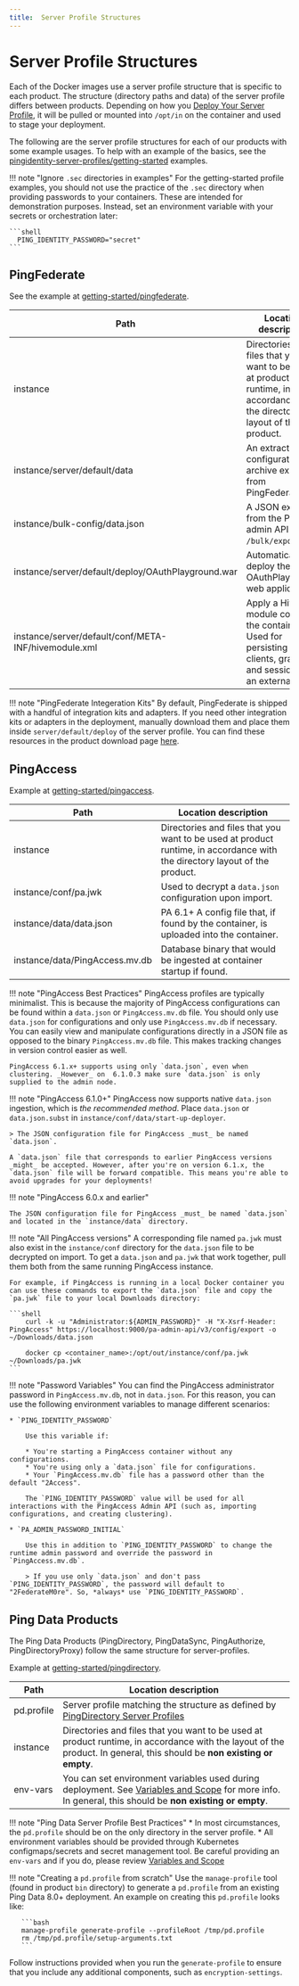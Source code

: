 ```yaml
---
title:  Server Profile Structures
---
```

# Server Profile Structures

Each of the Docker images use a server profile structure that is specific to each product.
The structure (directory paths and data) of the server profile differs between products.
Depending on how you [Deploy Your Server Profile](../how-to/containerAnatomy.md), it will be pulled or mounted
into `/opt/in` on the container and used to stage your deployment.

The following are the server profile structures for each of our products with some example usages.
To help with an example of the basics, see the
[pingidentity-server-profiles/getting-started](https://github.com/pingidentity/pingidentity-server-profiles/tree/master/getting-started) examples.

!!! note "Ignore `.sec` directories in examples"
    For the getting-started profile examples, you should not use the practice of the `.sec` directory
    when providing passwords to your containers.  These are intended for demonstration purposes.
    Instead, set an environment variable with your secrets or orchestration later:

    ```shell
      PING_IDENTITY_PASSWORD="secret"
    ```

## PingFederate

See the example at [getting-started/pingfederate](https://github.com/pingidentity/pingidentity-server-profiles/tree/master/getting-started/pingfederate).

| Path                                                 | Location description                                                                                                       |
| ---------------------------------------------------- | -------------------------------------------------------------------------------------------------------------------------- |
| instance                                             | Directories and files that you want to be used at product runtime, in accordance with the directory layout of the product. |
| instance/server/default/data                         | An extracted configuration archive exported from PingFederate.                                                              |
| instance/bulk-config/data.json                       | A JSON export from the PingFed admin API `/bulk/export`.                                                                   |
| instance/server/default/deploy/OAuthPlayground.war   | Automatically deploy the OAuthPlayground web application.                                                                  |
| instance/server/default/conf/META-INF/hivemodule.xml | Apply a Hive module config to the container. Used for persisting OAuth clients, grants, and sessions to an external DB.    |

!!! note "PingFederate Integeration Kits"
    By default, PingFederate is shipped with a handful of integration kits and adapters. If you need other integration kits or adapters in the deployment, manually download them and place them inside `server/default/deploy` of the server profile. You can find these resources in the product download page [here](https://www.pingidentity.com/en/resources/downloads/pingfederate.html).

## PingAccess

Example at [getting-started/pingaccess](https://github.com/pingidentity/pingidentity-server-profiles/tree/master/getting-started/pingaccess).

| Path                           | Location description                                                                                                       |
| ------------------------------ | -------------------------------------------------------------------------------------------------------------------------- |
| instance                       | Directories and files that you want to be used at product runtime, in accordance with the directory layout of the product. |
| instance/conf/pa.jwk           | Used to decrypt a `data.json` configuration upon import.                                                                    |
| instance/data/data.json        | PA 6.1+ A config file that, if found by the container, is uploaded into the container.                                      |
| instance/data/PingAccess.mv.db | Database binary that would be ingested at container startup if found.                                                      |

!!! note "PingAccess Best Practices"
    PingAccess profiles are typically minimalist. This is because the majority of PingAccess configurations can be found within a `data.json` or `PingAccess.mv.db` file. You should only use `data.json` for configurations and only use `PingAccess.mv.db` if necessary. You can easily view and manipulate configurations directly in a JSON file as opposed to the binary `PingAccess.mv.db` file. This makes tracking changes in version control easier as well.

    PingAccess 6.1.x+ supports using only `data.json`, even when clustering. _However_ on  6.1.0.3 make sure `data.json` is only supplied to the admin node.


<!-- When using a `data.json`, the container uses the PingAccess Admin API to import the data.json. This means:
1. The PingAccess server has to be running. So be careful when determining when the container is 'ready' to accept traffic. Check that the configuration has been imported, rather than just that the server is up. Refer to the `liveness.sh` within the image for an example.
2. Import only _needs_ to occur on the admin node. Typically engines can be  -->

!!! note "PingAccess 6.1.0+"
    PingAccess now supports native `data.json` ingestion, which is *the recommended method*. Place `data.json` or `data.json.subst` in `instance/conf/data/start-up-deployer`.

    > The JSON configuration file for PingAccess _must_ be named `data.json`.

    A `data.json` file that corresponds to earlier PingAccess versions _might_ be accepted. However, after you're on version 6.1.x, the `data.json` file will be forward compatible. This means you're able to avoid upgrades for your deployments!

!!! note "PingAccess 6.0.x and earlier"

    The JSON configuration file for PingAccess _must_ be named `data.json` and located in the `instance/data` directory.

!!! note "All PingAccess versions"
    A corresponding file named `pa.jwk` must also exist in the `instance/conf` directory for the `data.json` file to be decrypted on import. To get a `data.json` and `pa.jwk` that work together, pull them both from the same running PingAccess instance.

    For example, if PingAccess is running in a local Docker container you can use these commands to export the `data.json` file and copy the `pa.jwk` file to your local Downloads directory:

    ```shell
        curl -k -u "Administrator:${ADMIN_PASSWORD}" -H "X-Xsrf-Header: PingAccess" https://localhost:9000/pa-admin-api/v3/config/export -o ~/Downloads/data.json

        docker cp <container_name>:/opt/out/instance/conf/pa.jwk ~/Downloads/pa.jwk
    ```

!!! note "Password Variables"
    You can find the PingAccess administrator password in `PingAccess.mv.db`, not in `data.json`. For this reason, you can use the following environment variables to manage different scenarios:

    * `PING_IDENTITY_PASSWORD`

        Use this variable if:

        * You're starting a PingAccess container without any configurations.
        * You're using only a `data.json` file for configurations.
        * Your `PingAccess.mv.db` file has a password other than the default "2Access".

        The `PING_IDENTITY_PASSWORD` value will be used for all interactions with the PingAccess Admin API (such as, importing configurations, and creating clustering).

    * `PA_ADMIN_PASSWORD_INITIAL`

        Use this in addition to `PING_IDENTITY_PASSWORD` to change the runtime admin password and override the password in `PingAccess.mv.db`.

        > If you use only `data.json` and don't pass `PING_IDENTITY_PASSWORD`, the password will default to "2FederateM0re". So, *always* use `PING_IDENTITY_PASSWORD`.

## Ping Data Products

The Ping Data Products (PingDirectory, PingDataSync, PingAuthorize, PingDirectoryProxy)
follow the same structure for server-profiles.

Example at [getting-started/pingdirectory](https://github.com/pingidentity/pingidentity-server-profiles/tree/master/getting-started/pingdirectory).

| Path       | Location description                                                                                                                                                            |
| ---------- | ------------------------------------------------------------------------------------------------------------------------------------------------------------------------------- |
| pd.profile | Server profile matching the structure as defined by [PingDirectory Server Profiles](https://docs.pingidentity.com/bundle/pingdirectory-80/page/eae1564011467693.html)           |
| instance   | Directories and files that you want to be used at product runtime, in accordance with the layout of the product. In general, this should be **non existing or empty**.          |
| env-vars   | You can set environment variables used during deployment.  See [Variables and Scope](variableScoping.md) for more info.   In general, this should be **non existing or empty**. |

!!! note "Ping Data Server Profile Best Practices"
    * In most circumstances, the `pd.profile` should be on the only directory in the server profile.
    * All environment variables should be provided through Kubernetes configmaps/secrets and secret management tool.
      Be careful providing an `env-vars` and if you do, please review [Variables and Scope](variableScoping.md)

!!! note "Creating a `pd.profile` from scratch"
    Use the `manage-profile` tool (found in product `bin` directory) to generate a `pd.profile` from an existing Ping Data 8.0+ deployment.  An example on creating
    this `pd.profile` looks like:

       ```bash
       manage-profile generate-profile --profileRoot /tmp/pd.profile
       rm /tmp/pd.profile/setup-arguments.txt
       ```

   Follow instructions provided when you run the `generate-profile` to ensure that you include any additional components, such as `encryption-settings`.
